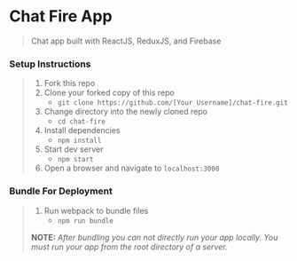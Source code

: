 # Chat Fire App

> Chat app built with ReactJS, ReduxJS, and Firebase

### Setup Instructions

> 1. Fork this repo
> 1. Clone your forked copy of this repo
>    - `git clone https://github.com/[Your Username]/chat-fire.git`
> 1. Change directory into the newly cloned repo
>    - `cd chat-fire`
> 1. Install dependencies 
>    - `npm install`
> 1. Start dev server
>    - `npm start`
> 1. Open a browser and navigate to `localhost:3000`

### Bundle For Deployment

> 1. Run webpack to bundle files
>    - `npm run bundle`
> 
> **NOTE:** *After bundling you can not directly run your app locally. You must run your app from the root directory of a server.*
